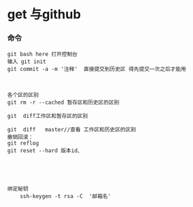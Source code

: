 # get 与github

### 命令
    git bash here 打开控制台
    输入 git init
    git commit -a -m '注释'  直接提交到历史区 得先提交一次之后才能用

    

    各个区的区别
    git rm -r --cached 暂存区和历史区的区别

    git  diff工作区和暂存区的区别
    
    git  diff   master//查看 工作区和历史区的区别
    撤销回滚：
    git reflog
    git reset --hard 版本id、





    绑定秘钥
        ssh-keygen -t rsa -C  '邮箱名'